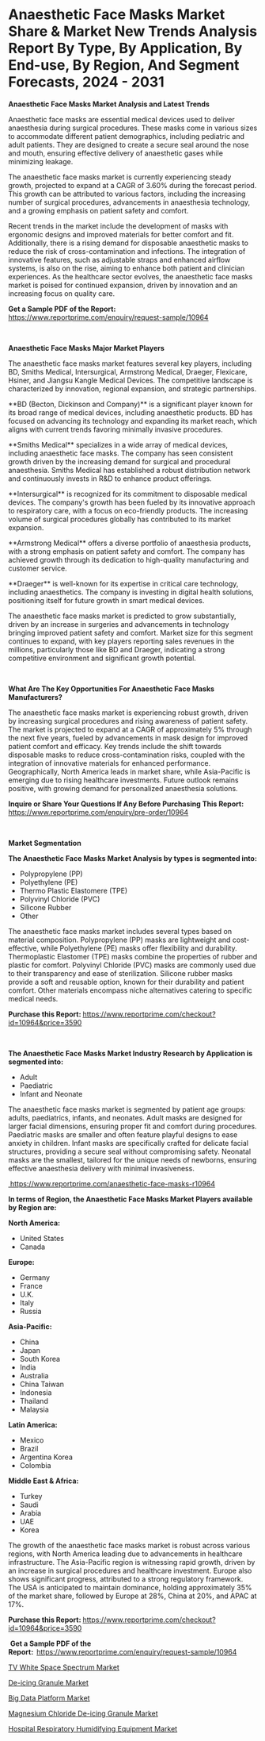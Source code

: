 <p><h1>Anaesthetic Face Masks Market Share & Market New Trends Analysis Report By Type, By Application, By End-use, By Region, And Segment Forecasts, 2024 - 2031</h1></p><p><strong>Anaesthetic Face Masks Market Analysis and Latest Trends</strong></p>
<p><p>Anaesthetic face masks are essential medical devices used to deliver anaesthesia during surgical procedures. These masks come in various sizes to accommodate different patient demographics, including pediatric and adult patients. They are designed to create a secure seal around the nose and mouth, ensuring effective delivery of anaesthetic gases while minimizing leakage.</p><p>The anaesthetic face masks market is currently experiencing steady growth, projected to expand at a CAGR of 3.60% during the forecast period. This growth can be attributed to various factors, including the increasing number of surgical procedures, advancements in anaesthesia technology, and a growing emphasis on patient safety and comfort. </p><p>Recent trends in the market include the development of masks with ergonomic designs and improved materials for better comfort and fit. Additionally, there is a rising demand for disposable anaesthetic masks to reduce the risk of cross-contamination and infections. The integration of innovative features, such as adjustable straps and enhanced airflow systems, is also on the rise, aiming to enhance both patient and clinician experiences. As the healthcare sector evolves, the anaesthetic face masks market is poised for continued expansion, driven by innovation and an increasing focus on quality care.</p></p>
<p><strong>Get a Sample PDF of the Report:&nbsp;</strong> <a href="https://www.reportprime.com/enquiry/request-sample/10964?utm_campaign=121&utm_medium=2&utm_source=Github&utm_content=ia&utm_term=29112024&utm_id=anaesthetic-face-masks">https://www.reportprime.com/enquiry/request-sample/10964</a></p>
<p>&nbsp;</p>
<p><strong>Anaesthetic Face Masks Major Market Players</strong></p>
<p><p>The anaesthetic face masks market features several key players, including BD, Smiths Medical, Intersurgical, Armstrong Medical, Draeger, Flexicare, Hsiner, and Jiangsu Kangle Medical Devices. The competitive landscape is characterized by innovation, regional expansion, and strategic partnerships.</p><p>**BD (Becton, Dickinson and Company)** is a significant player known for its broad range of medical devices, including anaesthetic products. BD has focused on advancing its technology and expanding its market reach, which aligns with current trends favoring minimally invasive procedures.</p><p>**Smiths Medical** specializes in a wide array of medical devices, including anaesthetic face masks. The company has seen consistent growth driven by the increasing demand for surgical and procedural anaesthesia. Smiths Medical has established a robust distribution network and continuously invests in R&D to enhance product offerings.</p><p>**Intersurgical** is recognized for its commitment to disposable medical devices. The company's growth has been fueled by its innovative approach to respiratory care, with a focus on eco-friendly products. The increasing volume of surgical procedures globally has contributed to its market expansion.</p><p>**Armstrong Medical** offers a diverse portfolio of anaesthesia products, with a strong emphasis on patient safety and comfort. The company has achieved growth through its dedication to high-quality manufacturing and customer service.</p><p>**Draeger** is well-known for its expertise in critical care technology, including anaesthetics. The company is investing in digital health solutions, positioning itself for future growth in smart medical devices.</p><p>The anaesthetic face masks market is predicted to grow substantially, driven by an increase in surgeries and advancements in technology bringing improved patient safety and comfort. Market size for this segment continues to expand, with key players reporting sales revenues in the millions, particularly those like BD and Draeger, indicating a strong competitive environment and significant growth potential.</p></p>
<p>&nbsp;</p>
<p><strong>What Are The Key Opportunities For Anaesthetic Face Masks Manufacturers?</strong></p>
<p><p>The anaesthetic face masks market is experiencing robust growth, driven by increasing surgical procedures and rising awareness of patient safety. The market is projected to expand at a CAGR of approximately 5% through the next five years, fueled by advancements in mask design for improved patient comfort and efficacy. Key trends include the shift towards disposable masks to reduce cross-contamination risks, coupled with the integration of innovative materials for enhanced performance. Geographically, North America leads in market share, while Asia-Pacific is emerging due to rising healthcare investments. Future outlook remains positive, with growing demand for personalized anaesthesia solutions.</p></p>
<p><strong>Inquire or Share Your Questions If Any Before Purchasing This Report:</strong> <a href="https://www.reportprime.com/enquiry/pre-order/10964?utm_campaign=121&utm_medium=2&utm_source=Github&utm_content=ia&utm_term=29112024&utm_id=anaesthetic-face-masks">https://www.reportprime.com/enquiry/pre-order/10964</a></p>
<p>&nbsp;</p>
<p><strong>Market Segmentation</strong></p>
<p><strong>The Anaesthetic Face Masks Market Analysis by types is segmented into:</strong></p>
<p><ul><li>Polypropylene (PP)</li><li>Polyethylene (PE)</li><li>Thermo Plastic Elastomere (TPE)</li><li>Polyvinyl Chloride (PVC)</li><li>Silicone Rubber</li><li>Other</li></ul></p>
<p><p>The anaesthetic face masks market includes several types based on material composition. Polypropylene (PP) masks are lightweight and cost-effective, while Polyethylene (PE) masks offer flexibility and durability. Thermoplastic Elastomer (TPE) masks combine the properties of rubber and plastic for comfort. Polyvinyl Chloride (PVC) masks are commonly used due to their transparency and ease of sterilization. Silicone rubber masks provide a soft and reusable option, known for their durability and patient comfort. Other materials encompass niche alternatives catering to specific medical needs.</p></p>
<p><strong>Purchase this Report:&nbsp;</strong><a href="https://www.reportprime.com/checkout?id=10964&price=3590&utm_campaign=121&utm_medium=2&utm_source=Github&utm_content=ia&utm_term=29112024&utm_id=anaesthetic-face-masks">https://www.reportprime.com/checkout?id=10964&price=3590</a></p>
<p>&nbsp;</p>
<p><strong>The Anaesthetic Face Masks Market Industry Research by Application is segmented into:</strong></p>
<p><ul><li>Adult</li><li>Paediatric</li><li>Infant and Neonate</li></ul></p>
<p><p>The anaesthetic face masks market is segmented by patient age groups: adults, paediatrics, infants, and neonates. Adult masks are designed for larger facial dimensions, ensuring proper fit and comfort during procedures. Paediatric masks are smaller and often feature playful designs to ease anxiety in children. Infant masks are specifically crafted for delicate facial structures, providing a secure seal without compromising safety. Neonatal masks are the smallest, tailored for the unique needs of newborns, ensuring effective anaesthesia delivery with minimal invasiveness.</p></p>
<p><a href="https://www.reportprime.com/anaesthetic-face-masks-r10964?utm_campaign=121&utm_medium=2&utm_source=Github&utm_content=ia&utm_term=29112024&utm_id=anaesthetic-face-masks">&nbsp;https://www.reportprime.com/anaesthetic-face-masks-r10964</a></p>
<p><strong>In terms of Region, the Anaesthetic Face Masks Market Players available by Region are:</strong></p>
<p>
    <p> <strong> North America: </strong>
        <ul>
            <li>United States</li>
            <li>Canada</li>
        </ul>
        </p> 
    <p> <strong> Europe: </strong>
        <ul>
            <li>Germany</li>
            <li>France</li>
            <li>U.K.</li>
            <li>Italy</li>
            <li>Russia</li>
        </ul>
        </p> 
    <p> <strong> Asia-Pacific: </strong>
        <ul>
            <li>China</li>
            <li>Japan</li>
            <li>South Korea</li>
            <li>India</li>
            <li>Australia</li>
            <li>China Taiwan</li>
            <li>Indonesia</li>
            <li>Thailand</li>
            <li>Malaysia</li>
        </ul>
        </p> 
    <p> <strong> Latin America: </strong>
        <ul>
            <li>Mexico</li>
            <li>Brazil</li>
            <li>Argentina Korea</li>
            <li>Colombia</li>
        </ul>
        </p> 
    <p> <strong> Middle East & Africa: </strong>
        <ul>
            <li>Turkey</li>
            <li>Saudi</li>
            <li>Arabia</li>
            <li>UAE</li>
            <li>Korea</li>
        </ul>
    </p>
    </p>
<p><p>The growth of the anaesthetic face masks market is robust across various regions, with North America leading due to advancements in healthcare infrastructure. The Asia-Pacific region is witnessing rapid growth, driven by an increase in surgical procedures and healthcare investment. Europe also shows significant progress, attributed to a strong regulatory framework. The USA is anticipated to maintain dominance, holding approximately 35% of the market share, followed by Europe at 28%, China at 20%, and APAC at 17%.</p></p>
<p><strong>Purchase this Report: </strong><a href="https://www.reportprime.com/checkout?id=10964&price=3590&utm_campaign=121&utm_medium=2&utm_source=Github&utm_content=ia&utm_term=29112024&utm_id=anaesthetic-face-masks">https://www.reportprime.com/checkout?id=10964&price=3590</a></p>
<p>&nbsp;<strong>Get a Sample PDF of the Report:&nbsp;&nbsp;</strong><a href="https://www.reportprime.com/enquiry/request-sample/10964?utm_campaign=121&utm_medium=2&utm_source=Github&utm_content=ia&utm_term=29112024&utm_id=anaesthetic-face-masks">https://www.reportprime.com/enquiry/request-sample/10964</a></p>
<p><strong></strong></p>
<p><p><a href="https://www.linkedin.com/pulse/tv-white-space-spectrum-market-maturity-analysis-regional-disparities-okapc?utm_campaign=121&utm_medium=2&utm_source=Github&utm_content=ia&utm_term=29112024&utm_id=anaesthetic-face-masks">TV White Space Spectrum Market</a></p><p><a href="https://issuu.com/reportprime-2/docs/de-icing-granule-market-size-2030.pptx?utm_campaign=121&utm_medium=2&utm_source=Github&utm_content=ia&utm_term=29112024&utm_id=anaesthetic-face-masks">De-icing Granule Market</a></p><p><a href="https://www.linkedin.com/pulse/future-big-data-platform-market-growth-potential-size-share-ik7gf?utm_campaign=121&utm_medium=2&utm_source=Github&utm_content=ia&utm_term=29112024&utm_id=anaesthetic-face-masks">Big Data Platform Market</a></p><p><a href="https://issuu.com/reportprime-2/docs/magnesium-chloride-de-icing-granule-market-size-20?utm_campaign=121&utm_medium=2&utm_source=Github&utm_content=ia&utm_term=29112024&utm_id=anaesthetic-face-masks">Magnesium Chloride De-icing Granule Market</a></p><p><a href="https://github.com/RoccoManning/Market-Research-Report-List-7/blob/main/hospital-respiratory-humidifying-equipment-market.md?utm_campaign=121&utm_medium=2&utm_source=Github&utm_content=ia&utm_term=29112024&utm_id=anaesthetic-face-masks">Hospital Respiratory Humidifying Equipment Market</a></p></p>